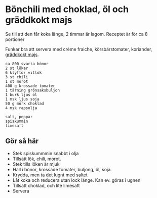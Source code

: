 # Bönchili med choklad, öl och gräddkokt majs
Se till att den får koka länge, 2 timmar är lagom. Receptet är för ca 8
portioner

Funkar bra att servera med crème fraiche, körsbärstomater, koriander,
[gräddkokt majs](../sides/cream-cooked-corn.md).

```
ca 800 svarta bönor
2 st lökar
6 klyftor vitlök
3 st chili
1 st morot
400 g krossade tomater
1 tärning grönsaksbuljon
1 burk ljus öl
1 msk ljus soja
50 g mörk choklad
4 msk rapsolja

salt, peppar
spiskummin
limesaft
```

## Gör så här
* Stek spiskummmin snabbt i olja
* Tillsätt lök, chili, morot.
* Stek tills löken är mjuk
* Häll i bönor, krossade tomater, buljong, öl, soja.
* Krydda, men ta det lugnt med saltet
* Låt koka och reducera utan lock länge. Kan ev. göras i ugnen
* Tillsätt choklad, och lite limesaft
* Servera
